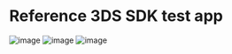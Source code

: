 # Reference 3DS SDK test app

![image](https://user-images.githubusercontent.com/45626599/205047305-22352fef-a90e-4562-aa57-ba2d60178f9c.png)
![image](https://user-images.githubusercontent.com/45626599/205047325-0a096e85-055f-4517-9074-5cb218e61ccd.png)
![image](https://user-images.githubusercontent.com/45626599/205047339-d42f021d-4afc-4972-b445-eee68a474571.png)

